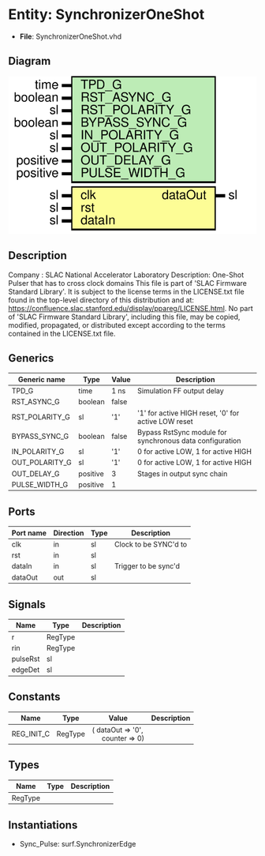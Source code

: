 # Entity: SynchronizerOneShot

- **File**: SynchronizerOneShot.vhd
## Diagram

![Diagram](SynchronizerOneShot.svg "Diagram")
## Description

Company    : SLAC National Accelerator Laboratory
Description: One-Shot Pulser that has to cross clock domains
This file is part of 'SLAC Firmware Standard Library'.
It is subject to the license terms in the LICENSE.txt file found in the
top-level directory of this distribution and at:
   https://confluence.slac.stanford.edu/display/ppareg/LICENSE.html.
No part of 'SLAC Firmware Standard Library', including this file,
may be copied, modified, propagated, or distributed except according to
the terms contained in the LICENSE.txt file.
## Generics

| Generic name   | Type     | Value | Description                                              |
| -------------- | -------- | ----- | -------------------------------------------------------- |
| TPD_G          | time     | 1 ns  | Simulation FF output delay                               |
| RST_ASYNC_G    | boolean  | false |                                                          |
| RST_POLARITY_G | sl       | '1'   | '1' for active HIGH reset, '0' for active LOW reset      |
| BYPASS_SYNC_G  | boolean  | false | Bypass RstSync module for synchronous data configuration |
| IN_POLARITY_G  | sl       | '1'   | 0 for active LOW, 1 for active HIGH                      |
| OUT_POLARITY_G | sl       | '1'   | 0 for active LOW, 1 for active HIGH                      |
| OUT_DELAY_G    | positive | 3     | Stages in output sync chain                              |
| PULSE_WIDTH_G  | positive | 1     |                                                          |
## Ports

| Port name | Direction | Type | Description           |
| --------- | --------- | ---- | --------------------- |
| clk       | in        | sl   | Clock to be SYNC'd to |
| rst       | in        | sl   |                       |
| dataIn    | in        | sl   | Trigger to be sync'd  |
| dataOut   | out       | sl   |                       |
## Signals

| Name     | Type    | Description |
| -------- | ------- | ----------- |
| r        | RegType |             |
| rin      | RegType |             |
| pulseRst | sl      |             |
| edgeDet  | sl      |             |
## Constants

| Name       | Type    | Value                                                                            | Description |
| ---------- | ------- | -------------------------------------------------------------------------------- | ----------- |
| REG_INIT_C | RegType |  (       dataOut => '0',<br><span style="padding-left:20px">       counter => 0) |             |
## Types

| Name    | Type | Description |
| ------- | ---- | ----------- |
| RegType |      |             |
## Instantiations

- Sync_Pulse: surf.SynchronizerEdge
